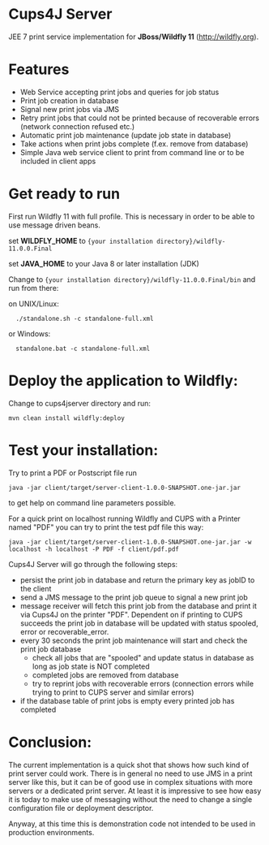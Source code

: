 Cups4J Server
=============
JEE 7 print service implementation for **JBoss/Wildfly 11** (http://wildfly.org). 

Features
======== 
- Web Service accepting print jobs and queries for job status
- Print job creation in database
- Signal new print jobs via JMS
- Retry print jobs that could not be printed because of recoverable errors (network connection refused etc.)
- Automatic print job maintenance (update job state in database)
- Take actions when print jobs complete (f.ex. remove from database)
- Simple Java web service client to print from command line or to be included in client apps 

Get ready to run
================

First run Wildfly 11 with full profile. This is necessary in order to be able to use message driven beans.

set **WILDFLY_HOME** to ```{your installation directory}/wildfly-11.0.0.Final```

set **JAVA_HOME** to your Java 8 or later installation (JDK)

Change to ```{your installation directory}/wildfly-11.0.0.Final/bin``` and run from there:

on UNIX/Linux:
```
  ./standalone.sh -c standalone-full.xml
```
or Windows:
```
  standalone.bat -c standalone-full.xml
```

Deploy the application to Wildfly:
==================================
Change to cups4jserver directory and run:
```
mvn clean install wildfly:deploy 
```
Test your installation:
=======================
Try to print a PDF or Postscript file run
```
java -jar client/target/server-client-1.0.0-SNAPSHOT.one-jar.jar
```
to get help on command line parameters possible.


For a quick print on localhost running Wildfly and CUPS with a Printer named "PDF" you can try to print the test pdf file this way:
```
java -jar client/target/server-client-1.0.0-SNAPSHOT.one-jar.jar -w localhost -h localhost -P PDF -f client/pdf.pdf
```
Cups4J Server will go through the following steps:
- persist the print job in database and return the primary key as jobID to the client
- send a JMS message to the print job queue to signal a new print job
- message receiver will fetch this print job from the database and print it via Cups4J on the printer "PDF". 
  Dependent on if printing to CUPS succeeds the print job in database will be updated with status spooled, error or recoverable_error. 
- every 30 seconds the print job maintenance will start and check the print job database 
  - check all jobs that are "spooled" and update status in database as long as job state is NOT completed
  - completed jobs are removed from database
  - try to reprint jobs with recoverable errors (connection errors while trying to print to CUPS server and similar errors) 
- if the database table of print jobs is empty every printed job has completed

Conclusion:
===========
The current implementation is a quick shot that shows how such kind of print server could work. 
There is in general no need to use JMS in a print server like this, but it can be of good use in complex situations with more servers or a dedicated print server. At least it is impressive to see how easy it is today to make use of messaging without the need to change a single configuration file or deployment descriptor. 

Anyway, at this time this is demonstration code not intended to be used in production environments.

 





